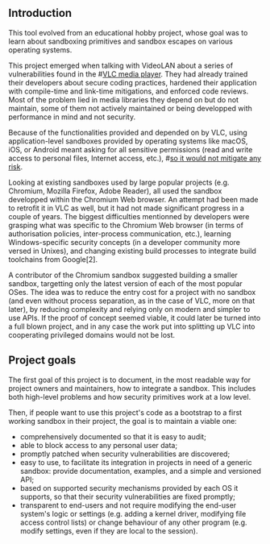 ## Introduction

This tool evolved from an educational hobby project, whose goal was to learn about sandboxing primitives and sandbox escapes on various operating systems.

This project emerged when talking with VideoLAN about a series of vulnerabilities found in the #[VLC media player](https://blog.checkpoint.com/2017/05/23/hacked-in-translation/). They had already trained their developers about secure coding practices, hardened their application with compile-time and link-time mitigations, and enforced code reviews. Most of the problem lied in media libraries they depend on but do not maintain, some of them not actively maintained or being developped with performance in mind and not security.

Because of the functionalities provided and depended on by VLC, using application-level sandboxes provided by operating systems like macOS, iOS, or Android meant asking for all sensitive permissions (read and write access to personal files, Internet access, etc.), #[so it would not mitigate any risk](https://www.nolimitsecu.fr/software-sandboxing/).

Looking at existing sandboxes used by large popular projects (e.g. Chromium, Mozilla Firefox, Adobe Reader), all used the sandbox developped within the Chromium Web browser. An attempt had been made to retrofit it in VLC as well, but it had not made significant progress in a couple of years. The biggest difficulties mentionned by developers were grasping what was specific to the Chromium Web browser (in terms of authorisation policies, inter-process communication, etc.), learning Windows-specific security concepts (in a developer community more versed in Unixes), and changing existing build processes to integrate build toolchains from Google[2].

A contributor of the Chromium sandbox suggested building a smaller sandbox, targetting only the latest version of each of the most popular OSes. The idea was to reduce the entry cost for a project with no sandbox (and even without process separation, as in the case of VLC, more on that later), by reducing complexity and relying only on modern and simpler to use APIs. If the proof of concept seemed viable, it could later be turned into a full blown project, and in any case the work put into splitting up VLC into cooperating privileged domains would not be lost.

## Project goals

The first goal of this project is to document, in the most readable way for project owners and maintainers, how to integrate a sandbox. This includes both high-level problems and how security primitives work at a low level.

Then, if people want to use this project's code as a bootstrap to a first working sandbox in their project, the goal is to maintain a viable one:

- comprehensively documented so that it is easy to audit;
- able to block access to any personal user data;
- promptly patched when security vulnerabilities are discovered;
- easy to use, to facilitate its integration in projects in need of a generic sandbox: provide documentation, examples, and a simple and versioned API;
- based on supported security mechanisms provided by each OS it supports, so that their security vulnerabilities are fixed promptly;
- transparent to end-users and not require modifying the end-user system's logic or settings (e.g. adding a kernel driver, modifying file access control lists) or change behaviour of any other program (e.g. modify settings, even if they are local to the session).

